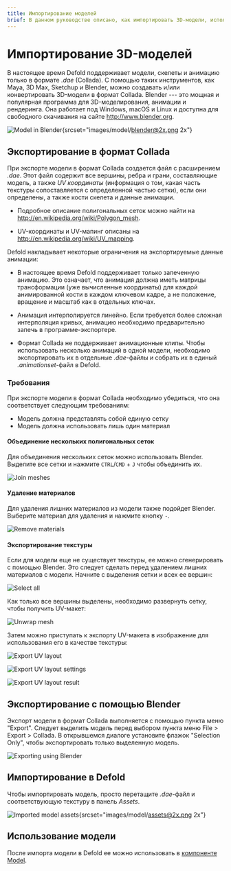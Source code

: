 ```yaml
---
title: Импортирование моделей
brief: В данном руководстве описано, как импортировать 3D-модели, используемые компонентом Model.
---
```


# Импортирование 3D-моделей
В настоящее время Defold поддерживает модели, скелеты и анимацию только в формате *.dae* (Collada). С помощью таких инструментов, как Maya, 3D Max, Sketchup и Blender, можно создавать и/или конвертировать 3D-модели в формат Collada. Blender --- это мощная и популярная программа для 3D-моделирования, анимации и рендеринга. Она работает под Windows, macOS и Linux и доступна для свободного скачивания на сайте http://www.blender.org.

![Model in Blender](images/model/blender.png){srcset="images/model/blender@2x.png 2x"}

## Экспортирование в формат Collada
При экспорте модели в формат Collada создается файл с расширением *.dae*. Этот файл содержит все вершины, ребра и грани, составляющие модель, а также _UV координаты_ (информация о том, какая часть текстуры сопоставляется с определенной частью сетки), если они определены, а также кости скелета и данные анимации.

* Подробное описание полигональных сеток можно найти на http://en.wikipedia.org/wiki/Polygon_mesh.

* UV-координаты и UV-мапинг описаны на http://en.wikipedia.org/wiki/UV_mapping.

Defold накладывает некоторые ограничения на экспортируемые данные анимации:

* В настоящее время Defold поддерживает только запеченную анимацию. Это означает, что анимация должна иметь матрицы трансформации (уже вычисленные координаты) для каждой анимированной кости в каждом ключевом кадре, а не положение, вращение и масштаб как в отдельных ключах.

* Анимация интерполируется линейно. Если требуется более сложная интерполяция кривых, анимацию необходимо предварительно запечь в программе-экспортере.

* Формат Collada не поддерживает анимационные клипы. Чтобы использовать несколько анимаций в одной модели, необходимо экспортировать их в отдельные *.dae*-файлы и собрать их в единый *.animationset*-файл в Defold.


### Требования
При экспорте модели в формат Collada необходимо убедиться, что она соответствует следующим требованиям:

* Модель должна представлять собой единую сетку
* Модель должна использовать лишь один материал


#### Объединение нескольких полигональных сеток
Для объединения нескольких сеток можно использовать Blender. Выделите все сетки и нажмите `CTRL`/`CMD` + `J` чтобы объединить их.

![Join meshes](images/model/blender_join_meshes.png)


#### Удаление материалов
Для удаления лишних материалов из модели также подойдет Blender. Выберите материал для удаления и нажмите кнопку `-`.

![Remove materials](images/model/blender_remove_materials.png)


#### Экспортирование текстуры
Если для модели еще не существует текстуры, ее можно сгенерировать с помощью Blender. Это следует сделать перед удалением лишних материалов с модели. Начните с выделения сетки и всех ее вершин:

![Select all](images/model/blender_select_all_vertices.png)

Как только все вершины выделены, необходимо развернуть сетку, чтобы получить UV-макет:

![Unwrap mesh](images/model/blender_unwrap_mesh.png)

Затем можно приступать к экспорту UV-макета в изображение для использования его в качестве текстуры:

![Export UV layout](images/model/blender_export_uv_layout.png)

![Export UV layout settings](images/model/blender_export_uv_layout_settings.png)

![Export UV layout result](images/model/blender_export_uv_layout_result.png)


## Экспортирование с помощью Blender
Экспорт модели в формат Collada выполняется с помощью пункта меню "Export". Следует выделить модель перед выбором пункта меню File > Export > Collada. В открывшемся диалоге установите флажок "Selection Only", чтобы экспортировать только выделенную модель.

![Exporting using Blender](images/model/blender_export.png)


## Импортирование в Defold
Чтобы импортировать модель, просто перетащите *.dae*-файл и соответствующую текстуру в панель *Assets*.

![Imported model assets](images/model/assets.png){srcset="images/model/assets@2x.png 2x"}


## Использование модели
После импорта модели в Defold ее можно использовать в [компоненте Model](/manuals/model).
